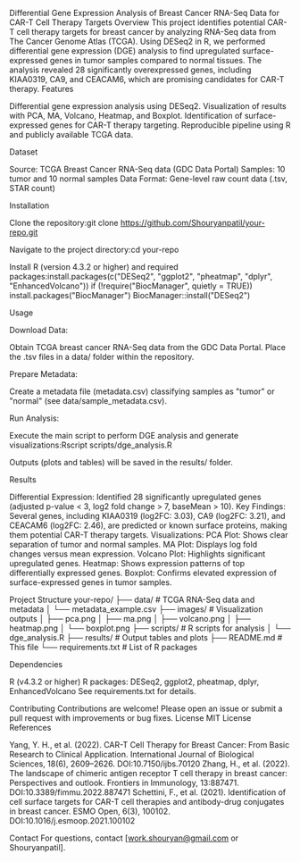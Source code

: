 Differential Gene Expression Analysis of Breast Cancer RNA-Seq Data for CAR-T Cell Therapy Targets
Overview
This project identifies potential CAR-T cell therapy targets for breast cancer by analyzing RNA-Seq data from The Cancer Genome Atlas (TCGA). Using DESeq2 in R, we performed differential gene expression (DGE) analysis to find upregulated surface-expressed genes in tumor samples compared to normal tissues. The analysis revealed 28 significantly overexpressed genes, including KIAA0319, CA9, and CEACAM6, which are promising candidates for CAR-T therapy.
Features

Differential gene expression analysis using DESeq2.
Visualization of results with PCA, MA, Volcano, Heatmap, and Boxplot.
Identification of surface-expressed genes for CAR-T therapy targeting.
Reproducible pipeline using R and publicly available TCGA data.

Dataset

Source: TCGA Breast Cancer RNA-Seq data (GDC Data Portal)
Samples: 10 tumor and 10 normal samples
Data Format: Gene-level raw count data (.tsv, STAR count)

Installation

Clone the repository:git clone https://github.com/Shouryanpatil/your-repo.git


Navigate to the project directory:cd your-repo


Install R (version 4.3.2 or higher) and required packages:install.packages(c("DESeq2", "ggplot2", "pheatmap", "dplyr", "EnhancedVolcano"))
if (!require("BiocManager", quietly = TRUE))
    install.packages("BiocManager")
BiocManager::install("DESeq2")



Usage

Download Data:

Obtain TCGA breast cancer RNA-Seq data from the GDC Data Portal.
Place the .tsv files in a data/ folder within the repository.


Prepare Metadata:

Create a metadata file (metadata.csv) classifying samples as "tumor" or "normal" (see data/sample_metadata.csv).


Run Analysis:

Execute the main script to perform DGE analysis and generate visualizations:Rscript scripts/dge_analysis.R


Outputs (plots and tables) will be saved in the results/ folder.



Results

Differential Expression: Identified 28 significantly upregulated genes (adjusted p-value < 3, log2 fold change > 7, baseMean > 10).
Key Findings: Several genes, including KIAA0319 (log2FC: 3.03), CA9 (log2FC: 3.21), and CEACAM6 (log2FC: 2.46), are predicted or known surface proteins, making them potential CAR-T therapy targets.
Visualizations:
PCA Plot: Shows clear separation of tumor and normal samples.
MA Plot: Displays log fold changes versus mean expression.
Volcano Plot: Highlights significant upregulated genes.
Heatmap: Shows expression patterns of top differentially expressed genes.
Boxplot: Confirms elevated expression of surface-expressed genes in tumor samples.



Project Structure
your-repo/
├── data/                   # TCGA RNA-Seq data and metadata
│   └── metadata_example.csv
├── images/                 # Visualization outputs
│   ├── pca.png
│   ├── ma.png
│   ├── volcano.png
│   ├── heatmap.png
│   └── boxplot.png
├── scripts/                # R scripts for analysis
│   └── dge_analysis.R
├── results/                # Output tables and plots
├── README.md               # This file
└── requirements.txt        # List of R packages

Dependencies

R (v4.3.2 or higher)
R packages: DESeq2, ggplot2, pheatmap, dplyr, EnhancedVolcano
See requirements.txt for details.

Contributing
Contributions are welcome! Please open an issue or submit a pull request with improvements or bug fixes.
License
MIT License
References

Yang, Y. H., et al. (2022). CAR-T Cell Therapy for Breast Cancer: From Basic Research to Clinical Application. International Journal of Biological Sciences, 18(6), 2609–2626. DOI:10.7150/ijbs.70120
Zhang, H., et al. (2022). The landscape of chimeric antigen receptor T cell therapy in breast cancer: Perspectives and outlook. Frontiers in Immunology, 13:887471. DOI:10.3389/fimmu.2022.887471
Schettini, F., et al. (2021). Identification of cell surface targets for CAR-T cell therapies and antibody-drug conjugates in breast cancer. ESMO Open, 6(3), 100102. DOI:10.1016/j.esmoop.2021.100102

Contact
For questions, contact [work.shouryan@gmail.com or Shouryanpatil].
